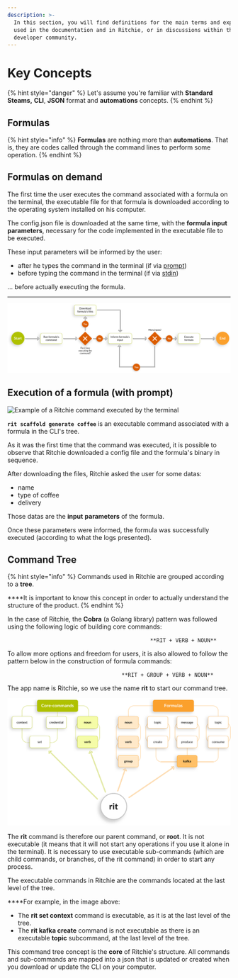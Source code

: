 ```yaml
---
description: >-
  In this section, you will find definitions for the main terms and expressions
  used in the documentation and in Ritchie, or in discussions within the
  developer community.
---
```


# Key Concepts

{% hint style="danger" %}
Let's assume you're familiar with **Standard Steams,** **CLI**, **JSON** format and **automations** concepts.
{% endhint %}

## Formulas

{% hint style="info" %}
**Formulas** are nothing more than **automations**. That is, they are codes called through the command lines to perform some operation. 
{% endhint %}

## **Formulas o**n demand

The first time the user executes the command associated with a formula on the terminal, the executable file for that formula is downloaded according to the operating system installed on his computer. 

The config.json file is downloaded at the same time, with the **formula input parameters**, necessary for the code implemented in the executable file to be executed. 

These input parameters will be informed by the user: 

* after he types the command in the terminal \(if via [prompt](user/commands/prompt/)\) 
* before typing the command in the terminal \(if via [stdin](user/commands/stdin/)\) 

... before actually executing the formula.  
****

![](.gitbook/assets/fluxo-formulas%20%283%29.png)

## Execution of a formula \(with prompt\)

![Example of a Ritchie command executed by the terminal](https://lh3.googleusercontent.com/viskNlV4iXyN63RYhBdgu9I010Rz6nXaliyFKvC9vAHDyrQm2fEPUXzF5l6QclYEoQywEeXYZq3hPQFP_DqGQYJkk38E3nuam4rJQPSdl5zHU6HzP9Q2mEfg3TJeBuacn2geRgx7)

**`rit scaffold generate coffee`** is an executable command associated with a formula in the CLI's tree.

As it was the first time that the command was executed, it is possible to observe that Ritchie downloaded a config file and the formula's binary in sequence.

After downloading the files, Ritchie asked the user for some datas: 

* name
* type of coffee 
* delivery

Those datas are the **input** **parameters** of the formula.

Once these parameters were informed, the formula was successfully executed \(according to what the logs presented\).

## Command Tree

{% hint style="info" %}
Commands used in Ritchie are grouped according to a **tree**.   
  
****It is important to know this concept in order to actually understand the structure of the product.
{% endhint %}

In the case of Ritchie, the **Cobra** \(a Golang library\) pattern was followed using the following logic of building core commands:

                                                 **RIT + VERB + NOUN**

To allow more options and freedom for users, it is also allowed to follow the pattern below in the construction of formula commands:

                                        **RIT + GROUP + VERB + NOUN**

The app name is Ritchie, so we use the name **rit** to start our command tree.

![](.gitbook/assets/arvore-rit%20%281%29.png)

The **rit** command is therefore our parent command, or **root**. It is not executable \(it means that it will not start any operations if you use it alone in the terminal\). It is necessary to use executable sub-commands \(which are child commands, or branches, of the rit command\) in order to start any process.

The executable commands in Ritchie are the commands located at the last level of the tree.  
  
****For example, in the image above: 

* The **rit set context** command is executable, as it is at the last level of the tree. 
* The **rit kafka create** command is not executable as there is an executable **topic** subcommand, at the last level of the tree.

This command tree concept is the **core** of Ritchie's structure. All commands and sub-commands are mapped into a json that is updated or created when you download or update the CLI on your computer.

